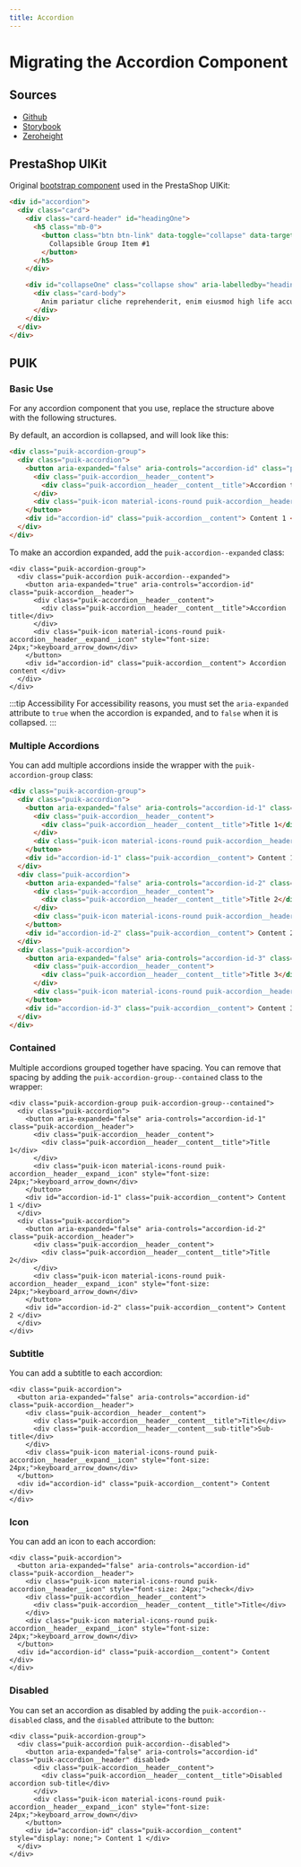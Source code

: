 ```yaml
---
title: Accordion
---
```


# Migrating the Accordion Component

## Sources

- [Github](https://github.com/PrestaShopCorp/puik/tree/main/packages/components/accordion)
- [Storybook](https://uikit.prestashop.com/?path=/story/components-accordion--default)
- [Zeroheight](https://zeroheight.com/47c0ab1be/p/17ec05-accordion/b/5951dd)

## PrestaShop UIKit

Original [bootstrap component](https://getbootstrap.com/docs/4.0/components/collapse/#accordion-example/) used in the PrestaShop UIKit:

```html
<div id="accordion">
  <div class="card">
    <div class="card-header" id="headingOne">
      <h5 class="mb-0">
        <button class="btn btn-link" data-toggle="collapse" data-target="#collapseOne" aria-expanded="true" aria-controls="collapseOne">
          Collapsible Group Item #1
        </button>
      </h5>
    </div>

    <div id="collapseOne" class="collapse show" aria-labelledby="headingOne" data-parent="#accordion">
      <div class="card-body">
        Anim pariatur cliche reprehenderit, enim eiusmod high life accusamus terry richardson ad squid. 3 wolf moon officia aute, non cupidatat skateboard dolor brunch. Food truck quinoa nesciunt laborum eiusmod. Brunch 3 wolf moon tempor, sunt aliqua put a bird on it squid single-origin coffee nulla assumenda shoreditch et. Nihil anim keffiyeh helvetica, craft beer labore wes anderson cred nesciunt sapiente ea proident. Ad vegan excepteur butcher vice lomo. Leggings occaecat craft beer farm-to-table, raw denim aesthetic synth nesciunt you probably haven't heard of them accusamus labore sustainable VHS.
      </div>
    </div>
  </div>
</div>
```

## PUIK

### Basic Use

For any accordion component that you use, replace the structure above with the following structures.

By default, an accordion is collapsed, and will look like this:

```html
<div class="puik-accordion-group">
  <div class="puik-accordion">
    <button aria-expanded="false" aria-controls="accordion-id" class="puik-accordion__header">
      <div class="puik-accordion__header__content">
        <div class="puik-accordion__header__content__title">Accordion title</div>
      </div>
      <div class="puik-icon material-icons-round puik-accordion__header__expand__icon" style="font-size: 24px;">keyboard_arrow_down</div>
    </button>
    <div id="accordion-id" class="puik-accordion__content"> Content 1 </div>
  </div>
</div>
```

To make an accordion expanded, add the `puik-accordion--expanded` class:

```html{2,3}
<div class="puik-accordion-group">
  <div class="puik-accordion puik-accordion--expanded">
    <button aria-expanded="true" aria-controls="accordion-id" class="puik-accordion__header">
      <div class="puik-accordion__header__content">
        <div class="puik-accordion__header__content__title">Accordion title</div>
      </div>
      <div class="puik-icon material-icons-round puik-accordion__header__expand__icon" style="font-size: 24px;">keyboard_arrow_down</div>
    </button>
    <div id="accordion-id" class="puik-accordion__content"> Accordion content </div>
  </div>
</div>
```
:::tip Accessibility
For accessibility reasons, you must set the `aria-expanded` attribute to `true` when the accordion is expanded, and to `false` when it is collapsed.
:::

### Multiple Accordions

You can add multiple accordions inside the wrapper with the `puik-accordion-group` class:

```html
<div class="puik-accordion-group">
  <div class="puik-accordion">
    <button aria-expanded="false" aria-controls="accordion-id-1" class="puik-accordion__header">
      <div class="puik-accordion__header__content">
        <div class="puik-accordion__header__content__title">Title 1</div>
      </div>
      <div class="puik-icon material-icons-round puik-accordion__header__expand__icon" style="font-size: 24px;">keyboard_arrow_down</div>
    </button>
    <div id="accordion-id-1" class="puik-accordion__content"> Content 1 </div>
  </div>
  <div class="puik-accordion">
    <button aria-expanded="false" aria-controls="accordion-id-2" class="puik-accordion__header">
      <div class="puik-accordion__header__content">
        <div class="puik-accordion__header__content__title">Title 2</div>
      </div>
      <div class="puik-icon material-icons-round puik-accordion__header__expand__icon" style="font-size: 24px;">keyboard_arrow_down</div>
    </button>
    <div id="accordion-id-2" class="puik-accordion__content"> Content 2 </div>
  </div>
  <div class="puik-accordion">
    <button aria-expanded="false" aria-controls="accordion-id-3" class="puik-accordion__header">
      <div class="puik-accordion__header__content">
        <div class="puik-accordion__header__content__title">Title 3</div>
      </div>
      <div class="puik-icon material-icons-round puik-accordion__header__expand__icon" style="font-size: 24px;">keyboard_arrow_down</div>
    </button>
    <div id="accordion-id-3" class="puik-accordion__content"> Content 3 </div>
  </div>
</div>
```

### Contained

Multiple accordions grouped together have spacing. You can remove that spacing by adding the `puik-accordion-group--contained` class to the wrapper:

```html{1}
<div class="puik-accordion-group puik-accordion-group--contained">
  <div class="puik-accordion">
    <button aria-expanded="false" aria-controls="accordion-id-1" class="puik-accordion__header">
      <div class="puik-accordion__header__content">
        <div class="puik-accordion__header__content__title">Title 1</div>
      </div>
      <div class="puik-icon material-icons-round puik-accordion__header__expand__icon" style="font-size: 24px;">keyboard_arrow_down</div>
    </button>
    <div id="accordion-id-1" class="puik-accordion__content"> Content 1 </div>
  </div>
  <div class="puik-accordion">
    <button aria-expanded="false" aria-controls="accordion-id-2" class="puik-accordion__header">
      <div class="puik-accordion__header__content">
        <div class="puik-accordion__header__content__title">Title 2</div>
      </div>
      <div class="puik-icon material-icons-round puik-accordion__header__expand__icon" style="font-size: 24px;">keyboard_arrow_down</div>
    </button>
    <div id="accordion-id-2" class="puik-accordion__content"> Content 2 </div>
  </div>
</div>
```

### Subtitle

You can add a subtitle to each accordion:

```html{5}
<div class="puik-accordion">
  <button aria-expanded="false" aria-controls="accordion-id" class="puik-accordion__header">
    <div class="puik-accordion__header__content">
      <div class="puik-accordion__header__content__title">Title</div>
      <div class="puik-accordion__header__content__sub-title">Sub-title</div>
    </div>
    <div class="puik-icon material-icons-round puik-accordion__header__expand__icon" style="font-size: 24px;">keyboard_arrow_down</div>
  </button>
  <div id="accordion-id" class="puik-accordion__content"> Content </div>
</div>
```

### Icon

You can add an icon to each accordion:

```html{7}
<div class="puik-accordion">
  <button aria-expanded="false" aria-controls="accordion-id" class="puik-accordion__header">
    <div class="puik-icon material-icons-round puik-accordion__header__icon" style="font-size: 24px;">check</div>
    <div class="puik-accordion__header__content">
      <div class="puik-accordion__header__content__title">Title</div>
    </div>
    <div class="puik-icon material-icons-round puik-accordion__header__expand__icon" style="font-size: 24px;">keyboard_arrow_down</div>
  </button>
  <div id="accordion-id" class="puik-accordion__content"> Content </div>
</div>
```

### Disabled

You can set an accordion as disabled by adding the `puik-accordion--disabled` class, and the `disabled` attribute to the button: 

```html{2, 3}
<div class="puik-accordion-group">
  <div class="puik-accordion puik-accordion--disabled">
    <button aria-expanded="false" aria-controls="accordion-id" class="puik-accordion__header" disabled>
      <div class="puik-accordion__header__content">
        <div class="puik-accordion__header__content__title">Disabled accordion sub-title</div>
      </div>
      <div class="puik-icon material-icons-round puik-accordion__header__expand__icon" style="font-size: 24px;">keyboard_arrow_down</div>
    </button>
    <div id="accordion-id" class="puik-accordion__content" style="display: none;"> Content 1 </div>
  </div>
</div>
```
